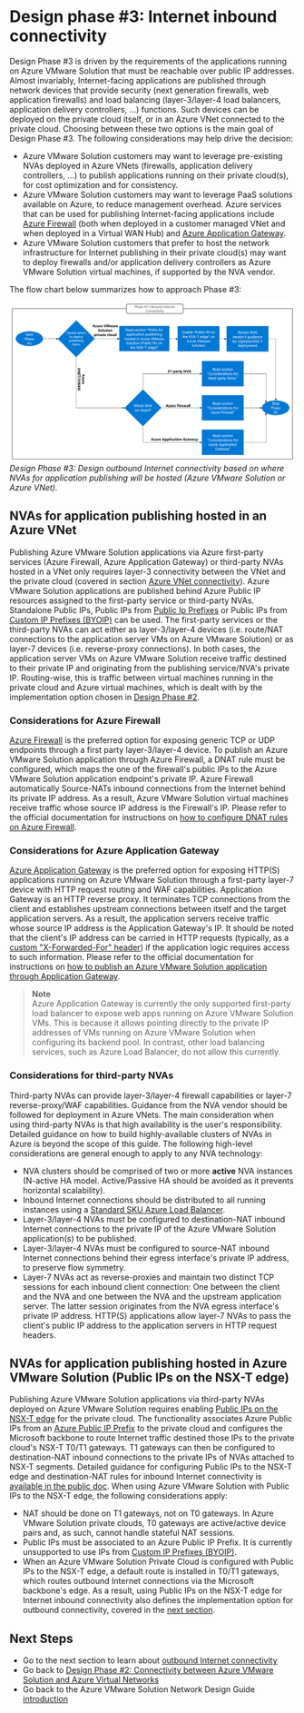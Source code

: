 # Design phase #3: Internet inbound connectivity
Design Phase #3 is driven by the requirements of the applications running on Azure VMware Solution that must be reachable over public IP addresses. Almost invariably, Internet-facing applications are published through network devices that provide security (next generation firewalls, web application firewalls) and load balancing (layer-3/layer-4 load balancers, application delivery controllers, …) functions. Such devices can be deployed on the private cloud itself, or in an Azure VNet connected to the private cloud. Choosing between these two options is the main goal of Design Phase #3. The following considerations may help drive the decision:
-  Azure VMware Solution customers may want to leverage pre-existing NVAs deployed in Azure VNets (firewalls, application delivery controllers, ...) to publish applications running on their private cloud(s), for cost optimization and for consistency.
- Azure VMware Solution customers may want to leverage PaaS solutions available on Azure, to reduce management overhead. Azure services that can be used for publishing Internet-facing applications include [Azure Firewall](/azure/firewall/tutorial-firewall-dnat) (both when deployed in a customer managed VNet and when deployed in a Virtual WAN Hub) and [Azure Application Gateway](/azure/application-gateway/overview).
- Azure VMware Solution customers that prefer to host the network infrastructure for Internet publishing in their private cloud(s) may want to deploy firewalls and/or application delivery controllers as Azure VMware Solution virtual machines, if supported by the NVA vendor.

The flow chart below summarizes how to approach Phase #3:
 
![figure16](media/network-design-guide-figure16.png) 
*Design Phase #3: Design outbound Internet connectivity based on where NVAs for application publishing will be hosted (Azure VMware Solution or Azure VNet).*

## NVAs for application publishing hosted in an Azure VNet
Publishing Azure VMware Solution applications via Azure first-party services (Azure Firewall, Azure Application Gateway) or third-party NVAs hosted in a VNet only requires layer-3 connectivity between the VNet and the private cloud (covered in section [Azure VNet connectivity](network-design-guide-vnet-connectivity.md)). Azure VMware Solution applications are published behind Azure Public IP resources assigned to the first-party service or third-party NVAs. Standalone Public IPs, Public IPs from [Public Ip Prefixes](/azure/virtual-network/ip-services/public-ip-address-prefix) or Public IPs from [Custom IP Prefixes (BYOIP)](/azure/virtual-network/ip-services/custom-ip-address-prefix) can be used. The first-party services or the third-party NVAs can act either as layer-3/layer-4 devices (i.e. route/NAT connections to the application server VMs on Azure VMware Solution) or as layer-7 devices (i.e. reverse-proxy connections). In both cases, the application server VMs on Azure VMware Solution receive traffic destined to their private IP and originating from the publishing service/NVA's private IP. Routing-wise, this is traffic between virtual machines running in the private cloud and Azure virtual machines, which is dealt with by the implementation option chosen in [Design Phase #2](network-design-guide-vnet-connectivity.md). 

### Considerations for Azure Firewall
[Azure Firewall](/azure/firewall/overview) is the preferred option for exposing generic TCP or UDP endpoints through a first party layer-3/layer-4 device. To publish an Azure VMware Solution application through Azure Firewall, a DNAT rule must be configured, which maps the one of the firewall's public IPs to the Azure VMware Solution application endpoint's private IP. Azure Firewall automatically Source-NATs inbound connections from the Internet behind its private IP address. As a result, Azure VMware Solution virtual machines receive traffic whose source IP address is the Firewall's IP. Please refer to the official documentation for instructions on [how to configure DNAT rules on Azure Firewall](/azure/firewall/tutorial-firewall-dnat). 

### Considerations for Azure Application Gateway
[Azure Application Gateway](/azure/application-gateway/overview-v2) is the preferred option for exposing HTTP(S) applications running on Azure VMware Solution through a first-party layer-7 device with HTTP request routing and WAF capabilities. Application Gateway is an HTTP reverse proxy. It terminates TCP connections from the client and establishes upstream connections between itself and the target application servers. As a result, the application servers receive traffic whose source IP address is the Application Gateway's IP. It should be noted that the client's IP address can be carried in HTTP requests (typically, as a [custom "X-Forwarded-For" header](/azure/application-gateway/how-application-gateway-works#modifications-to-the-request)) if the application logic requires access to such information. Please refer to the official documentation for instructions on [how to publish an Azure VMware Solution application through Application Gateway](/azure/application-gateway/quick-create-portal).

> **Note** <br>
> Azure Application Gateway is currently the only supported first-party load balancer to expose web apps running on Azure VMware Solution VMs. This is because it allows pointing directly to the private IP addresses of VMs running on Azure VMware Solution when configuring its backend pool. In contrast, other load balancing services, such as Azure Load Balancer, do not allow this currently.

### Considerations for third-party NVAs
Third-party NVAs can provide layer-3/layer-4 firewall capabilities or layer-7 reverse-proxy/WAF capabilities. Guidance from the NVA vendor should be followed for deployment in Azure VNets. The main consideration when using third-party NVAs is that high availability is the user's responsibility. Detailed guidance on how to build highly-available clusters of NVAs in Azure is beyond the scope of this guide. The following high-level considerations are general enough to apply to any NVA technology:

- NVA clusters should be comprised of two or more **active** NVA instances (N-active HA model. Active/Passive HA should be avoided as it prevents horizontal scalability).
- Inbound Internet connections should be distributed to all running instances using a [Standard SKU Azure Load Balancer](/azure/load-balancer/skus).  
- Layer-3/layer-4 NVAs must be configured to destination-NAT inbound Internet connections to the private IP of the Azure VMware Solution application(s) to be published.
- Layer-3/layer-4 NVAs must be configured to source-NAT inbound Internet connections behind their egress interface's private IP address, to preserve flow symmetry.  
- Layer-7 NVAs act as reverse-proxies and maintain two distinct TCP sessions for each inbound client connection: One between the client and the NVA and one between the NVA and the upstream application server. The latter session originates from the NVA egress interface's private IP address. HTTP(S) applications allow layer-7 NVAs to pass the client's public IP address to the application servers in HTTP request headers.

## NVAs for application publishing hosted in Azure VMware Solution (Public IPs on the NSX-T edge)
Publishing Azure VMware Solution applications via third-party NVAs deployed on Azure VMware Solution requires enabling [Public IPs on the NSX-T edge](/azure/azure-vmware/enable-public-ip-nsx-edge) for the private cloud. The functionality associates Azure Public IPs from an [Azure Public IP Prefix](/azure/virtual-network/ip-services/public-ip-address-prefix) to the private cloud and configures the Microsoft backbone to route Internet traffic destined those IPs to the private cloud's NSX-T T0/T1 gateways. T1 gateways can then be configured to destination-NAT inbound connections to the private IPs of NVAs attached to NSX-T segments. Detailed guidance for configuring Public IPs to the NSX-T edge and destination-NAT rules for inbound Internet connectivity is [available in the public doc](/azure/azure-vmware/enable-public-ip-nsx-edge#inbound-internet-access-for-vms). When using Azure VMware Solution with Public IPs to the NSX-T edge, the following considerations apply:
- NAT should be done on T1 gateways, not on T0 gateways. In Azure VMware Solution private clouds, T0 gateways are active/active device pairs and, as such, cannot handle stateful NAT sessions. 
- Public IPs must be associated to an Azure Public IP Prefix. It is currently unsupported to use IPs from [Custom IP Prefixes (BYOIP)](/azure/virtual-network/ip-services/custom-ip-address-prefix).
- When an Azure VMware Solution Private Cloud is configured with Public IPs to the NSX-T edge, a default route is installed in T0/T1 gateways, which routes outbound Internet connections via the Microsoft backbone's edge. As a result, using Public IPs on the NSX-T edge for Internet inbound connectivity also defines the implementation option for outbound connectivity, covered in the [next section](network-design-guide-internet-outbound-connectivity.md).

## Next Steps
- Go to the next section to learn about [outbound Internet connectivity](network-design-guide-internet-outbound-connectivity.md)
- Go back to [Design Phase #2: Connectivity between Azure VMware Solution and Azure Virtual Networks](network-design-guide-vnet-connectivity.md)
- Go back to the Azure VMware Solution Network Design Guide [introduction](network-design-guide-intro.md)

